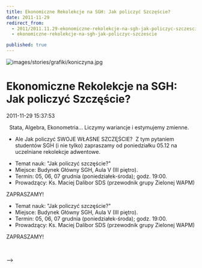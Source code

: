 ```yaml
---
title: Ekonomiczne Rekolekcje na SGH: Jak policzyć Szczęście?
date: 2011-11-29
redirect_from: 
  - 2011/2011.11.29-ekonomiczne-rekolekcje-na-sgh-jak-policzyc-szczescie
  - ekonomiczne-rekolekcje-na-sgh-jak-policzyc-szczescie

published: true
---
```



![images/stories/grafiki/koniczyna.jpg](images/stories/grafiki/koniczyna.jpg)

# Ekonomiczne Rekolekcje na SGH: Jak policzyć Szczęście?

<time>2011-11-29 15:37:53</time>




 
Stata, Algebra, Ekonometria... Liczymy wariancje i estymujemy zmienne. 
 - Ale Jak policzyć SWOJE WŁASNE SZCZĘŚCIE?
 Z tym pytaniem studentów SGH (i nie tylko) zapraszamy od poniedziałku 05.12 na uczelniane rekolekcje adwentowe.
 

<!--{{intro-break}}-->

+ Temat nauk: "Jak policzyć szczęście?"
 + Miejsce: Budynek Główny SGH, Aula V (III piętro).
 + Termin: 05, 06, 07 grudnia (poniedziałek-środa); godz. 19:00.
 + Prowadzący: Ks. Maciej Dalibor SDS (przewodnik grupy Zielonej WAPM)

 ZAPRASZAMY!
 


<!--CONTENT FROM OLD SERVER (jos before 2013): 




 


Stata, Algebra, Ekonometria... Liczymy wariancje i estymujemy zmienne. 
 - Ale Jak policzyć SWOJE WŁASNE SZCZĘŚCIE?
 Z tym pytaniem studentów SGH (i nie tylko) zapraszamy od poniedziałku 05.12 na uczelniane rekolekcje adwentowe.


 




<!--{{intro-break}}-->




+ Temat nauk: "Jak policzyć szczęście?"
 + Miejsce: Budynek Główny SGH, Aula V (III piętro).
 + Termin: 05, 06, 07 grudnia (poniedziałek-środa); godz. 19:00.
 + Prowadzący: Ks. Maciej Dalibor SDS (przewodnik grupy Zielonej WAPM)

 ZAPRASZAMY!


 

-->

<!--{{json:{"created_date":"2011-11-29 15:37:53","publish_down":"0000-00-00 00:00:00","id":"1049"}}}-->
